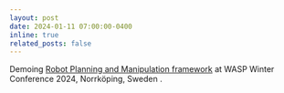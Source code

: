 ```yaml
---
layout: post
date: 2024-01-11 07:00:00-0400
inline: true
related_posts: false
---
```


Demoing [Robot Planning and Manipulation framework](https://rishihazra.github.io/projects/1_project/) at WASP Winter Conference 2024, Norrköping, Sweden . 